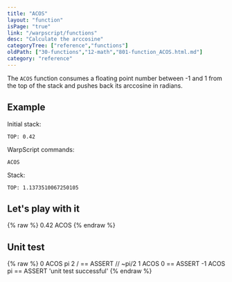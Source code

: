 ```yaml
---
title: "ACOS"
layout: "function"
isPage: "true"
link: "/warpscript/functions"
desc: "Calculate the arccosine"
categoryTree: ["reference","functions"]
oldPath: ["30-functions","12-math","801-function_ACOS.html.md"]
category: "reference"
---
```

 

The `ACOS` function consumes a floating point number between -1 and 1 from the top of the stack and pushes back its arccosine in radians.


## Example ##

Initial stack:

    TOP: 0.42


WarpScript commands:

    ACOS

Stack: 

    TOP: 1.1373510067250105

## Let's play with it ##

{% raw %}
<warp10-warpscript-widget backend="{{backend}}"  exec-endpoint="{{execEndpoint}}">0.42 
ACOS
</warp10-warpscript-widget>
{% endraw %}    


## Unit test ##

{% raw %}
<warp10-warpscript-widget backend="{{backend}}"  exec-endpoint="{{execEndpoint}}">0 ACOS 
pi 2 / == ASSERT  // ~pi/2
1 ACOS 
0 == ASSERT
-1 ACOS
pi == ASSERT 
'unit test successful'
</warp10-warpscript-widget>
{% endraw %}        
